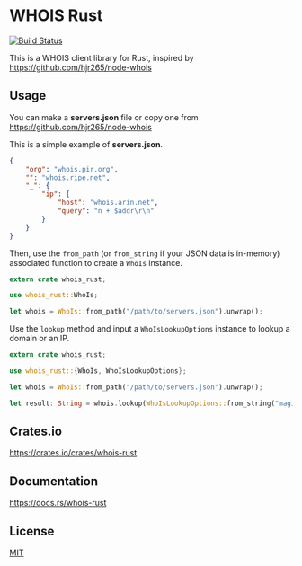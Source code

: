 WHOIS Rust
====================

[![Build Status](https://travis-ci.org/magiclen/whois-rust.svg?branch=master)](https://travis-ci.org/magiclen/whois-rust)

This is a WHOIS client library for Rust, inspired by https://github.com/hjr265/node-whois

## Usage

You can make a **servers.json** file or copy one from https://github.com/hjr265/node-whois

This is a simple example of **servers.json**.

```json
{
    "org": "whois.pir.org",
    "": "whois.ripe.net",
    "_": {
        "ip": {
            "host": "whois.arin.net",
            "query": "n + $addr\r\n"
        }
    }
}
```

Then, use the `from_path` (or `from_string` if your JSON data is in-memory) associated function to create a `WhoIs` instance.

```rust
extern crate whois_rust;

use whois_rust::WhoIs;

let whois = WhoIs::from_path("/path/to/servers.json").unwrap();
```

Use the `lookup` method and input a `WhoIsLookupOptions` instance to lookup a domain or an IP.

```rust
extern crate whois_rust;

use whois_rust::{WhoIs, WhoIsLookupOptions};

let whois = WhoIs::from_path("/path/to/servers.json").unwrap();

let result: String = whois.lookup(WhoIsLookupOptions::from_string("magiclen.org").unwrap()).unwrap();
```

## Crates.io

https://crates.io/crates/whois-rust

## Documentation

https://docs.rs/whois-rust

## License

[MIT](LICENSE)